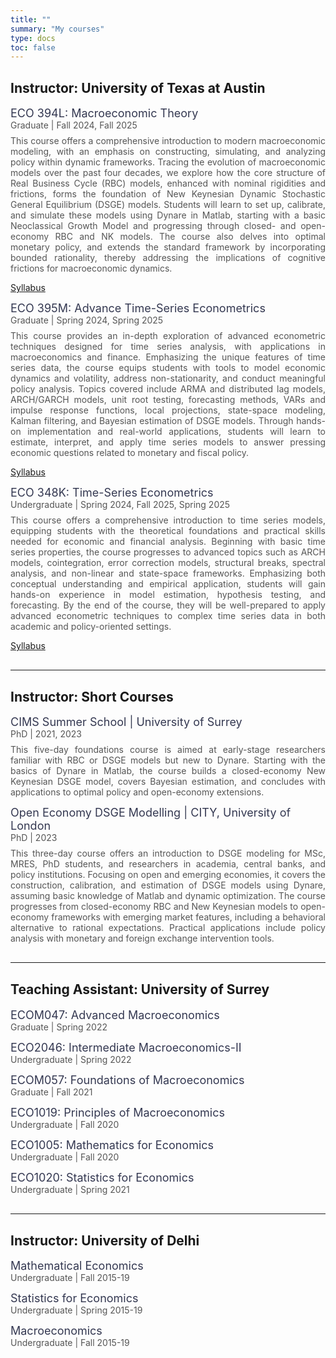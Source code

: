 ```yaml
---
title: ""
summary: "My courses"
type: docs
toc: false
---
```


<h2>Instructor: University of Texas at Austin</h2>

<p style="margin-bottom: 0.5rem;">
  <span style="font-size: 18px; color: #343851;">
    ECO 394L: Macroeconomic Theory
  </span><br>
  <span style="font-size: 14px; color: #555;">
    Graduate | Fall 2024, Fall 2025 
  </span>
</p>
<p style="font-size: 14px; color: #555; margin-top: 5px; text-align: justify;">
This course offers a comprehensive introduction to modern macroeconomic modeling, with an emphasis on constructing, simulating, and analyzing policy within dynamic frameworks. Tracing the evolution of macroeconomic models over the past four decades, we explore how the core structure of Real Business Cycle (RBC) models, enhanced with nominal rigidities and frictions, forms the foundation of New Keynesian Dynamic Stochastic General Equilibrium (DSGE) models. Students will learn to set up, calibrate, and simulate these models using Dynare in Matlab, starting with a basic Neoclassical Growth Model and progressing through closed- and open-economy RBC and NK models. The course also delves into optimal monetary policy, and extends the standard framework by incorporating bounded rationality, thereby addressing the implications of cognitive frictions for macroeconomic dynamics.
</p>
<p class="research-buttons">
  <a class="research-btn" href="{{ site.baseurl }}/uploads/394L_Syllabus.pdf" target="_blank">Syllabus</a>
</p>

<p style="margin-bottom: 0.5rem;">
  <span style="font-size: 18px; color: #343851;">
    ECO 395M: Advance Time-Series Econometrics
  </span><br>
  <span style="font-size: 14px; color: #555;">
    Graduate | Spring 2024, Spring 2025
  </span>
</p>
<p style="font-size: 14px; color: #555; margin-top: 5px; text-align: justify;">
This course provides an in-depth exploration of advanced econometric techniques designed for time series analysis, with applications in macroeconomics and finance. Emphasizing the unique features of time series data, the course equips students with tools to model economic dynamics and volatility, address non-stationarity, and conduct meaningful policy analysis. Topics covered include ARMA and distributed lag models, ARCH/GARCH models, unit root testing, forecasting methods, VARs and impulse response functions, local projections, state-space modeling, Kalman filtering, and Bayesian estimation of DSGE models. Through hands-on implementation and real-world applications, students will learn to estimate, interpret, and apply time series models to answer pressing economic questions related to monetary and fiscal policy.
</p>
<p class="research-buttons">
  <a class="research-btn" href="uploads/395M_Syllabus.pdf" target="_blank">Syllabus</a>
</p>

<p style="margin-bottom: 0.5rem;">
  <span style="font-size: 18px; color: #343851;">
    ECO 348K: Time-Series Econometrics
  </span><br>
  <span style="font-size: 14px; color: #555;">
    Undergraduate | Spring 2024, Fall 2025, Spring 2025
  </span>
</p>
<p style="font-size: 14px; color: #555; margin-top: 5px; text-align: justify;">
This course offers a comprehensive introduction to time series models, equipping students with the theoretical foundations and practical skills needed for economic and financial analysis. Beginning with basic time series properties, the course progresses to advanced topics such as ARCH models, cointegration, error correction models, structural breaks, spectral analysis, and non-linear and state-space frameworks. Emphasizing both conceptual understanding and empirical application, students will gain hands-on experience in model estimation, hypothesis testing, and forecasting. By the end of the course, they will be well-prepared to apply advanced econometric techniques to complex time series data in both academic and policy-oriented settings.
</p>
<p class="research-buttons">
  <a class="research-btn" href="{{ site.baseurl }}/uploads/348K_Syllabus.pdf" target="_blank">Syllabus</a>
</p>

<hr style="margin: 30px 0;">

<h2>Instructor: Short Courses</h2>

<p style="margin-bottom: 0.5rem;">
  <span style="font-size: 18px; color: #343851;">
    CIMS Summer School | University of Surrey
  </span><br>
  <span style="font-size: 14px; color: #555;">
    PhD | 2021, 2023 
  </span>
</p>
<p style="font-size: 14px; color: #555; margin-top: 5px; text-align: justify;">
This five-day foundations course is aimed at early-stage researchers familiar with RBC or DSGE models but new to Dynare. Starting with the basics of Dynare in Matlab, the course builds a closed-economy New Keynesian DSGE model, covers Bayesian estimation, and concludes with applications to optimal policy and open-economy extensions.
</p>

<p style="margin-bottom: 0.5rem;">
  <span style="font-size: 18px; color: #343851;">
    Open Economy DSGE Modelling | CITY, University of London
  </span><br>
  <span style="font-size: 14px; color: #555;">
    PhD | 2023 
  </span>
</p>
<p style="font-size: 14px; color: #555; margin-top: 5px; text-align: justify;">
This three-day course offers an introduction to DSGE modeling for MSc, MRES, PhD students, and researchers in academia, central banks, and policy institutions. Focusing on open and emerging economies, it covers the construction, calibration, and estimation of DSGE models using Dynare, assuming basic knowledge of Matlab and dynamic optimization. The course progresses from closed-economy RBC and New Keynesian models to open-economy frameworks with emerging market features, including a behavioral alternative to rational expectations. Practical applications include policy analysis with monetary and foreign exchange intervention tools.
</p>

<hr style="margin: 30px 0;">

<h2>Teaching Assistant: University of Surrey</h2>

<p style="margin-bottom: 0.5rem;">
  <span style="font-size: 18px; color: #343851;">
    ECOM047: Advanced Macroeconomics
  </span><br>
  <span style="font-size: 14px; color: #555;">
    Graduate | Spring 2022
  </span>
</p>

<p style="margin-bottom: 0.5rem;">
  <span style="font-size: 18px; color: #343851;">
    ECO2046: Intermediate Macroeconomics-II
  </span><br>
  <span style="font-size: 14px; color: #555;">
    Undergraduate | Spring 2022
  </span>
</p>

<p style="margin-bottom: 0.5rem;">
  <span style="font-size: 18px; color: #343851;">
    ECOM057: Foundations of Macroeconomics
  </span><br>
  <span style="font-size: 14px; color: #555;">
    Graduate | Fall 2021
  </span>
</p>

<p style="margin-bottom: 0.5rem;">
  <span style="font-size: 18px; color: #343851;">
    ECO1019: Principles of Macroeconomics
  </span><br>
  <span style="font-size: 14px; color: #555;">
    Undergraduate | Fall 2020
  </span>
</p>


<p style="margin-bottom: 0.5rem;">
  <span style="font-size: 18px; color: #343851;">
    ECO1005: Mathematics for Economics
  </span><br>
  <span style="font-size: 14px; color: #555;">
    Undergraduate | Fall 2020
  </span>
</p>

<p style="margin-bottom: 0.5rem;">
  <span style="font-size: 18px; color: #343851;">
    ECO1020: Statistics for Economics
  </span><br>
  <span style="font-size: 14px; color: #555;">
    Undergraduate | Spring 2021
  </span>
</p>

<hr style="margin: 30px 0;">

<h2>Instructor: University of Delhi</h2>

<p style="margin-bottom: 0.5rem;">
  <span style="font-size: 18px; color: #343851;">
    Mathematical Economics
  </span><br>
  <span style="font-size: 14px; color: #555;">
    Undergraduate | Fall 2015-19
  </span>
</p>

<p style="margin-bottom: 0.5rem;">
  <span style="font-size: 18px; color: #343851;">
    Statistics for Economics
  </span><br>
  <span style="font-size: 14px; color: #555;">
    Undergraduate | Spring 2015-19
  </span>
</p>

<p style="margin-bottom: 0.5rem;">
  <span style="font-size: 18px; color: #343851;">
    Macroeconomics
  </span><br>
  <span style="font-size: 14px; color: #555;">
    Undergraduate | Fall 2015-19
  </span>
</p>
